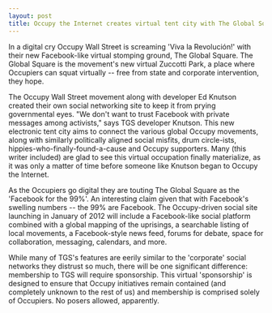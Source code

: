 ```yaml
---
layout: post
title: Occupy the Internet creates virtual tent city with The Global Square
---
```


In a digital cry Occupy Wall Street is screaming 'Viva la Revolución!' with their new Facebook-like virtual stomping ground, The Global Square. The Global Square is the movement's new virtual Zuccotti Park, a place where Occupiers can squat virtually -- free from state and corporate intervention, they hope.

The Occupy Wall Street movement along with developer Ed Knutson created their own social networking site to keep it from prying governmental eyes. "We don't want to trust Facebook with private messages among activists," says TGS developer Knutson. This new electronic tent city aims to connect the various global Occupy movements, along with similarly politically aligned social misfits, drum circle-ists, hippies-who-finally-found-a-cause and Occupy supporters. Many (this writer included) are glad to see this virtual occupation finally materialize, as it was only a matter of time before someone like Knutson began to Occupy the Internet.

As the Occupiers go digital they are touting The Global Square as the 'Facebook for the 99%'. An interesting claim given that with Facebook's swelling numbers -- the 99% are Facebook. The Occupy-driven social site launching in January of 2012 will include a Facebook-like social platform combined with a global mapping of the uprisings, a searchable listing of local movements, a Facebook-style news feed, forums for debate, space for collaboration, messaging, calendars, and more. 

While many of TGS's features are eerily similar to the 'corporate' social networks they distrust so much, there will be one significant difference: membership to TGS will require sponsorship. This virtual 'sponsorship' is designed to ensure that Occupy initiatives remain contained (and completely unknown to the rest of us) and membership is comprised solely of Occupiers. No posers allowed, apparently.
